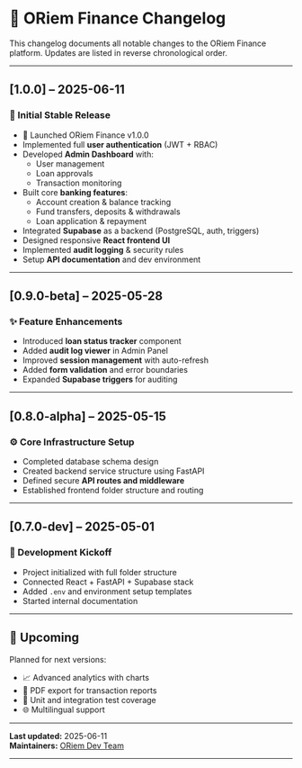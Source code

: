 # 📝 ORiem Finance Changelog

This changelog documents all notable changes to the ORiem Finance platform. Updates are listed in reverse chronological order.

---

## [1.0.0] – 2025-06-11

### 🚀 Initial Stable Release

- 🎉 Launched ORiem Finance v1.0.0
- Implemented full **user authentication** (JWT + RBAC)
- Developed **Admin Dashboard** with:
  - User management
  - Loan approvals
  - Transaction monitoring
- Built core **banking features**:
  - Account creation & balance tracking
  - Fund transfers, deposits & withdrawals
  - Loan application & repayment
- Integrated **Supabase** as a backend (PostgreSQL, auth, triggers)
- Designed responsive **React frontend UI**
- Implemented **audit logging** & security rules
- Setup **API documentation** and dev environment

---

## [0.9.0-beta] – 2025-05-28

### ✨ Feature Enhancements

- Introduced **loan status tracker** component
- Added **audit log viewer** in Admin Panel
- Improved **session management** with auto-refresh
- Added **form validation** and error boundaries
- Expanded **Supabase triggers** for auditing

---

## [0.8.0-alpha] – 2025-05-15

### ⚙ Core Infrastructure Setup

- Completed database schema design
- Created backend service structure using FastAPI
- Defined secure **API routes and middleware**
- Established frontend folder structure and routing

---

## [0.7.0-dev] – 2025-05-01

### 🔧 Development Kickoff

- Project initialized with full folder structure
- Connected React + FastAPI + Supabase stack
- Added `.env` and environment setup templates
- Started internal documentation

---

## 🔮 Upcoming

Planned for next versions:

- 📈 Advanced analytics with charts
- 🧾 PDF export for transaction reports
- 🧪 Unit and integration test coverage
- 🌐 Multilingual support

---

**Last updated:** 2025-06-11  
**Maintainers:** [ORiem Dev Team](mailto:support@oriem.finance)

---
